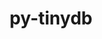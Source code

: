 ---
title: "py-tinydb"
layout: cache
categories: [package, develop-2025-04-06]
meta: {"compilers": ["none"], "num_specs": 2, "num_specs_by_stack": {"e4s": 1, "e4s-oneapi": 1, "root": 2}, "oss": ["ubuntu22.04"], "platforms": ["linux"], "stacks": ["e4s", "e4s-oneapi", "root"], "targets": ["x86_64_v3"], "versions": ["4.5.2"]}
spec_details: [{"compiler": "none", "hash": "ka3ictqu3263frjnhn3v77l63n2dshim", "os": "ubuntu22.04", "platform": "linux", "size": "-", "stacks": ["e4s-oneapi", "root"], "target": "x86_64_v3", "variants": ["build_system=python_pip"], "versions": ["4.5.2"]}, {"compiler": "none", "hash": "rqg3wv5g53mq4dltlf6q4mchppqdfrsm", "os": "ubuntu22.04", "platform": "linux", "size": "-", "stacks": ["e4s", "root"], "target": "x86_64_v3", "variants": ["build_system=python_pip"], "versions": ["4.5.2"]}]
---